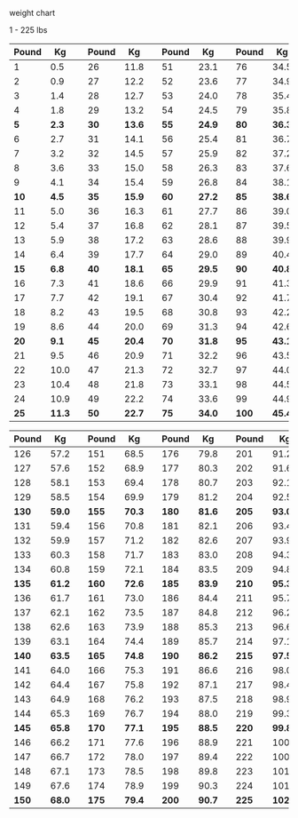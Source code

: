 weight chart

1 - 225 lbs

| **Pound** | **Kg**   |      | **Pound** | **Kg**   |      | **Pound** | **Kg**   |      | **Pound** | **Kg**   |      | **Pound** | **Kg**   |
| --------- | -------- | ---- | --------- | -------- | ---- | --------- | -------- | ---- | --------- | -------- | ---- | --------- | -------- |
| 1         | 0.5      |      | 26        | 11.8     |      | 51        | 23.1     |      | 76        | 34.5     |      | 101       | 45.8     |
| 2         | 0.9      |      | 27        | 12.2     |      | 52        | 23.6     |      | 77        | 34.9     |      | 102       | 46.3     |
| 3         | 1.4      |      | 28        | 12.7     |      | 53        | 24.0     |      | 78        | 35.4     |      | 103       | 46.7     |
| 4         | 1.8      |      | 29        | 13.2     |      | 54        | 24.5     |      | 79        | 35.8     |      | 104       | 47.2     |
| **5**     | **2.3**  |      | **30**    | **13.6** |      | **55**    | **24.9** |      | **80**    | **36.3** |      | **105**   | **47.6** |
| 6         | 2.7      |      | 31        | 14.1     |      | 56        | 25.4     |      | 81        | 36.7     |      | 106       | 48.1     |
| 7         | 3.2      |      | 32        | 14.5     |      | 57        | 25.9     |      | 82        | 37.2     |      | 107       | 48.5     |
| 8         | 3.6      |      | 33        | 15.0     |      | 58        | 26.3     |      | 83        | 37.6     |      | 108       | 49.0     |
| 9         | 4.1      |      | 34        | 15.4     |      | 59        | 26.8     |      | 84        | 38.1     |      | 109       | 49.4     |
| **10**    | **4.5**  |      | **35**    | **15.9** |      | **60**    | **27.2** |      | **85**    | **38.6** |      | **110**   | **49.9** |
| 11        | 5.0      |      | 36        | 16.3     |      | 61        | 27.7     |      | 86        | 39.0     |      | 111       | 50.3     |
| 12        | 5.4      |      | 37        | 16.8     |      | 62        | 28.1     |      | 87        | 39.5     |      | 112       | 50.8     |
| 13        | 5.9      |      | 38        | 17.2     |      | 63        | 28.6     |      | 88        | 39.9     |      | 113       | 51.3     |
| 14        | 6.4      |      | 39        | 17.7     |      | 64        | 29.0     |      | 89        | 40.4     |      | 114       | 51.7     |
| **15**    | **6.8**  |      | **40**    | **18.1** |      | **65**    | **29.5** |      | **90**    | **40.8** |      | **115**   | **52.2** |
| 16        | 7.3      |      | 41        | 18.6     |      | 66        | 29.9     |      | 91        | 41.3     |      | 116       | 52.6     |
| 17        | 7.7      |      | 42        | 19.1     |      | 67        | 30.4     |      | 92        | 41.7     |      | 117       | 53.1     |
| 18        | 8.2      |      | 43        | 19.5     |      | 68        | 30.8     |      | 93        | 42.2     |      | 118       | 53.5     |
| 19        | 8.6      |      | 44        | 20.0     |      | 69        | 31.3     |      | 94        | 42.6     |      | 119       | 54.0     |
| **20**    | **9.1**  |      | **45**    | **20.4** |      | **70**    | **31.8** |      | **95**    | **43.1** |      | **120**   | **54.4** |
| 21        | 9.5      |      | 46        | 20.9     |      | 71        | 32.2     |      | 96        | 43.5     |      | 121       | 54.9     |
| 22        | 10.0     |      | 47        | 21.3     |      | 72        | 32.7     |      | 97        | 44.0     |      | 122       | 55.3     |
| 23        | 10.4     |      | 48        | 21.8     |      | 73        | 33.1     |      | 98        | 44.5     |      | 123       | 55.8     |
| 24        | 10.9     |      | 49        | 22.2     |      | 74        | 33.6     |      | 99        | 44.9     |      | 124       | 56.2     |
| **25**    | **11.3** |      | **50**    | **22.7** |      | **75**    | **34.0** |      | **100**   | **45.4** |      | **125**   | **56.7** |





| **Pound** | **Kg**   |      | **Pound** | **Kg**   |      | **Pound** | **Kg**   |      | **Pound** | **Kg**    |      | **Pound** | **Kg**    |
| --------- | -------- | ---- | --------- | -------- | ---- | --------- | -------- | ---- | --------- | --------- | ---- | --------- | --------- |
| 126       | 57.2     |      | 151       | 68.5     |      | 176       | 79.8     |      | 201       | 91.2      |      | 226       | 102.5     |
| 127       | 57.6     |      | 152       | 68.9     |      | 177       | 80.3     |      | 202       | 91.6      |      | 227       | 103.0     |
| 128       | 58.1     |      | 153       | 69.4     |      | 178       | 80.7     |      | 203       | 92.1      |      | 228       | 103.4     |
| 129       | 58.5     |      | 154       | 69.9     |      | 179       | 81.2     |      | 204       | 92.5      |      | 229       | 103.9     |
| **130**   | **59.0** |      | **155**   | **70.3** |      | **180**   | **81.6** |      | **205**   | **93.0**  |      | **230**   | **104.3** |
| 131       | 59.4     |      | 156       | 70.8     |      | 181       | 82.1     |      | 206       | 93.4      |      | 231       | 104.8     |
| 132       | 59.9     |      | 157       | 71.2     |      | 182       | 82.6     |      | 207       | 93.9      |      | 232       | 105.2     |
| 133       | 60.3     |      | 158       | 71.7     |      | 183       | 83.0     |      | 208       | 94.3      |      | 233       | 105.7     |
| 134       | 60.8     |      | 159       | 72.1     |      | 184       | 83.5     |      | 209       | 94.8      |      | 234       | 106.1     |
| **135**   | **61.2** |      | **160**   | **72.6** |      | **185**   | **83.9** |      | **210**   | **95.3**  |      | **235**   | **106.6** |
| 136       | 61.7     |      | 161       | 73.0     |      | 186       | 84.4     |      | 211       | 95.7      |      | 236       | 107.0     |
| 137       | 62.1     |      | 162       | 73.5     |      | 187       | 84.8     |      | 212       | 96.2      |      | 237       | 107.5     |
| 138       | 62.6     |      | 163       | 73.9     |      | 188       | 85.3     |      | 213       | 96.6      |      | 238       | 108.0     |
| 139       | 63.1     |      | 164       | 74.4     |      | 189       | 85.7     |      | 214       | 97.1      |      | 239       | 108.4     |
| **140**   | **63.5** |      | **165**   | **74.8** |      | **190**   | **86.2** |      | **215**   | **97.5**  |      | **240**   | **108.9** |
| 141       | 64.0     |      | 166       | 75.3     |      | 191       | 86.6     |      | 216       | 98.0      |      | 241       | 109.3     |
| 142       | 64.4     |      | 167       | 75.8     |      | 192       | 87.1     |      | 217       | 98.4      |      | 242       | 109.8     |
| 143       | 64.9     |      | 168       | 76.2     |      | 193       | 87.5     |      | 218       | 98.9      |      | 243       | 110.2     |
| 144       | 65.3     |      | 169       | 76.7     |      | 194       | 88.0     |      | 219       | 99.3      |      | 244       | 110.7     |
| **145**   | **65.8** |      | **170**   | **77.1** |      | **195**   | **88.5** |      | **220**   | **99.8**  |      | **245**   | **111.1** |
| 146       | 66.2     |      | 171       | 77.6     |      | 196       | 88.9     |      | 221       | 100.2     |      | 246       | 111.6     |
| 147       | 66.7     |      | 172       | 78.0     |      | 197       | 89.4     |      | 222       | 100.7     |      | 247       | 112.0     |
| 148       | 67.1     |      | 173       | 78.5     |      | 198       | 89.8     |      | 223       | 101.2     |      | 248       | 112.5     |
| 149       | 67.6     |      | 174       | 78.9     |      | 199       | 90.3     |      | 224       | 101.6     |      | 249       | 112.9     |
| **150**   | **68.0** |      | **175**   | **79.4** |      | **200**   | **90.7** |      | **225**   | **102.1** |      | **250**   | **113.4** |

